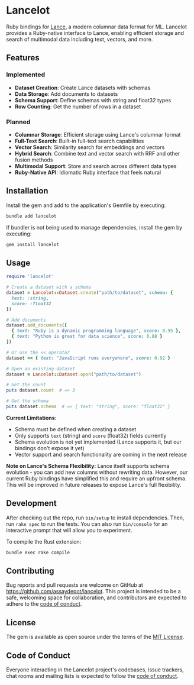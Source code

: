 # Lancelot

Ruby bindings for [Lance](https://github.com/lancedb/lance), a modern columnar data format for ML. Lancelot provides a Ruby-native interface to Lance, enabling efficient storage and search of multimodal data including text, vectors, and more.

## Features

### Implemented
- **Dataset Creation**: Create Lance datasets with schemas
- **Data Storage**: Add documents to datasets  
- **Schema Support**: Define schemas with string and float32 types
- **Row Counting**: Get the number of rows in a dataset

### Planned

- **Columnar Storage**: Efficient storage using Lance's columnar format
- **Full-Text Search**: Built-in full-text search capabilities
- **Vector Search**: Similarity search for embeddings and vectors
- **Hybrid Search**: Combine text and vector search with RRF and other fusion methods
- **Multimodal Support**: Store and search across different data types
- **Ruby-Native API**: Idiomatic Ruby interface that feels natural

## Installation

Install the gem and add to the application's Gemfile by executing:

```bash
bundle add lancelot
```

If bundler is not being used to manage dependencies, install the gem by executing:

```bash
gem install lancelot
```

## Usage

```ruby
require 'lancelot'

# Create a dataset with a schema
dataset = Lancelot::Dataset.create("path/to/dataset", schema: {
  text: :string,
  score: :float32
})

# Add documents
dataset.add_documents([
  { text: "Ruby is a dynamic programming language", score: 0.95 },
  { text: "Python is great for data science", score: 0.88 }
])

# Or use the << operator
dataset << { text: "JavaScript runs everywhere", score: 0.92 }

# Open an existing dataset
dataset = Lancelot::Dataset.open("path/to/dataset")

# Get the count
puts dataset.count  # => 3

# Get the schema
puts dataset.schema  # => { text: "string", score: "float32" }
```

**Current Limitations:**
- Schema must be defined when creating a dataset
- Only supports `text` (string) and `score` (float32) fields currently
- Schema evolution is not yet implemented (Lance supports it, but our bindings don't expose it yet)
- Vector support and search functionality are coming in the next release

**Note on Lance's Schema Flexibility:**
Lance itself supports schema evolution - you can add new columns without rewriting data. However, our current Ruby bindings have simplified this and require an upfront schema. This will be improved in future releases to expose Lance's full flexibility.

## Development

After checking out the repo, run `bin/setup` to install dependencies. Then, run `rake spec` to run the tests. You can also run `bin/console` for an interactive prompt that will allow you to experiment.

To compile the Rust extension:
```bash
bundle exec rake compile
```

## Contributing

Bug reports and pull requests are welcome on GitHub at https://github.com/assaydepot/lancelot. This project is intended to be a safe, welcoming space for collaboration, and contributors are expected to adhere to the [code of conduct](https://github.com/assaydepot/lancelot/blob/main/CODE_OF_CONDUCT.md).

## License

The gem is available as open source under the terms of the [MIT License](https://opensource.org/licenses/MIT).

## Code of Conduct

Everyone interacting in the Lancelot project's codebases, issue trackers, chat rooms and mailing lists is expected to follow the [code of conduct](https://github.com/assaydepot/lancelot/blob/main/CODE_OF_CONDUCT.md).